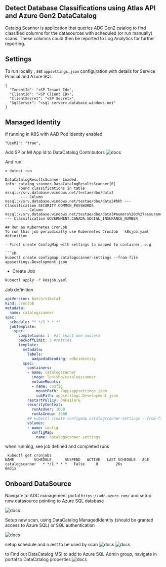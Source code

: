 ## Detect Database Classifications using Atlas API and Azure Gen2 DataCatalog

Catalog Scanner is application that queries ADC Gen2 catalog to find classified columns for the datasources with scheduled (or run manually) scans.
These columns could then  be reported to Log Analytics for further reporting.

## Settings

To run locally , set `appsettings.json` configuration with details for Service Princial and Azure SQL
```
{
  "TenantId": "<SP Tenant Id>",
  "ClientId": "<SP Client ID>",
  "ClientSecret": "<SP Secret>",
  "SqlServer": "<sql server>.database.windows.net"
}
```

## Managed Identity
if running in K8S with AAD Pod Identity enabled

```
"UseMI": "true",
```

Add SP  or MI App Id to DataCatalog Contributors
![docs](./docs/sp.png)



And run
```
> dotnet run 

DataCatalogResultsScanner Loaded.
info: catalog_scanner.DataCatalogResultsScanner[0]
      Found classifications in table mssql://srv.database.windows.net/testae/dbo/data3
       --- Column  mssql://srv.database.windows.net/testae/dbo/data3#hhh --- Classification SECURITY.COMMON_PASSWORDS
       --- Column  mssql://srv.database.windows.net/testae/dbo/data3#numero%20d%27assurance%20sociale --- Classification GOVERNMENT.CANADA.SOCIAL_INSURANCE_NUMBER

## Run as Kubernetes CronJob
To run this job periodically use Kubernetes CronJob  `k8sjob.yaml` definition

- First create ConfigMap with settings to mapped to container, e.g

```sh
kubectl create configmap catalogscanner-settings --from-file appsettings.Development.json
```

- Create Job
```sh
kubectl apply -f k8sjob.yaml
```

Job definition

```yaml
apiVersion: batch/v1beta1
kind: CronJob
metadata:
  name: catalogscanner
spec:
  schedule: "* */1 * * *"
  jobTemplate:
    spec:
      completions: 1  #at least one success
      backoffLimit: 3 #retries
      template:
        metadata:
          labels:
            aadpodidbinding: odbcidentity
        spec:
          containers:
          - name: catalogscanner
            image: lenisha/catalogscanner
            volumeMounts:
            - name: config
              mountPath: /app/appsettings.json
              subPath: appsettings.Development.json
          restartPolicy: OnFailure
          securityContext:
            runAsUser: 1000
            runAsGroup: 3000
          ## kubectl create configmap catalogscanner-settings --from-file appsettings.Development.json
          volumes:
          - name: config 
            configMap:
              name: catalogscanner-settings   
```

when running, see job defined and completed runs
```
 kubectl get cronjobs
NAME         SCHEDULE      SUSPEND   ACTIVE   LAST SCHEDULE   AGE
catalogscanner   * */1 * * *   False     0        26s             6m31s
```

## Onboard DataSource

Navigate to ADC management portal `https://adc.azure.com/`  and setup new datasource pointing to Azure SQL database

![docs](./docs/newds.png)

Setup new scan, using DataCatalog ManagedIdentity (should be granted access to Azure SQL) or SQL authentication

![docs](./docs/scan.png)

setup schedule and rulest to be used by scan
![docs](./docs/scanschedule.png)
![docs](./docs/ruleset.png)

to Find out DataCatalog MSI to add to Azure SQL Admin group, navigate in portal to DataCatalog properties
![docs](./docs/AdcMI.png)




